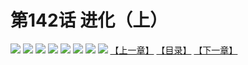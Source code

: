 # 第142话 进化（上）
![](https://mhpic.xiaomingtaiji.net/comic/D/斗破苍穹拆分版/142话/1.jpg-zymk.middle.webp)
![](https://mhpic.xiaomingtaiji.net/comic/D/斗破苍穹拆分版/142话/2.jpg-zymk.middle.webp)
![](https://mhpic.xiaomingtaiji.net/comic/D/斗破苍穹拆分版/142话/3.jpg-zymk.middle.webp)
![](https://mhpic.xiaomingtaiji.net/comic/D/斗破苍穹拆分版/142话/4.jpg-zymk.middle.webp)
![](https://mhpic.xiaomingtaiji.net/comic/D/斗破苍穹拆分版/142话/5.jpg-zymk.middle.webp)
![](https://mhpic.xiaomingtaiji.net/comic/D/斗破苍穹拆分版/142话/6.jpg-zymk.middle.webp)
![](https://mhpic.xiaomingtaiji.net/comic/D/斗破苍穹拆分版/142话/7.jpg-zymk.middle.webp)
![](https://mhpic.xiaomingtaiji.net/comic/D/斗破苍穹拆分版/142话/8.jpg-zymk.middle.webp)
[【上一章】](./141.md)
[【目录】](./README.md)
[【下一章】](./143.md)
